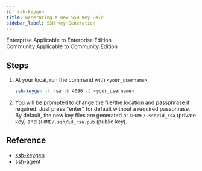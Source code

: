 ```yaml
---
id: ssh-keygen
title: Generating a new SSH Key Pair
sidebar_label: SSH Key Generation
---
```



<div class="label-sect">
  <div class="ee-only tooltip">Enterprise
    <span class="tooltiptext">Applicable to Enterprise Edition</span>
  </div>
  <div class="ce-only tooltip">Community
    <span class="tooltiptext">Applicable to Community Edition</span>
  </div>
</div>

## Steps

1. At your local, run the command with `<your_username>`.

    ```bash
    ssh-keygen -t rsa -b 4096 -C <your_username>
    ```

2. You will be prompted to change the file/the location and passphrase if required. Just press "enter" for default without a required passphrase. By default, the new key files are generated at `$HOME/.ssh/id_rsa` (private key) and `$HOME/.ssh/id_rsa.pub` (public key).

## Reference
+ [ssh-keygen](https://www.ssh.com/ssh/keygen/)
+ [ssh-agent](https://www.ssh.com/ssh/agent)
